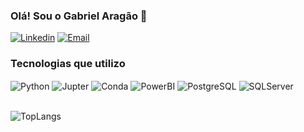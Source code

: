 
### Olá! Sou o Gabriel Aragão 👋

[![Linkedin](https://img.shields.io/badge/LinkedIn-0077B5?style=for-the-badge&logo=linkedin&logoColor=white)](www.linkedin.com/in/gabriel-aragao-2912g)
[![Email](https://img.shields.io/badge/Gmail-D14836?style=for-the-badge&logo=gmail&logoColor=white)](mailto:gabriel.goncalves29@gmail.com)

### Tecnologias que utilizo
<div style="display: inline_block">
    <img align="center" alt="Python" src="https://img.shields.io/badge/Python-14354C?style=for-the-badge&logo=python&logoColor=white" />
    <img align="center" alt="Jupter" src="https://img.shields.io/badge/Jupyter-F37626.svg?&style=for-the-badge&logo=Jupyter&logoColor=white" />
    <img align="center" alt="Conda" src="https://img.shields.io/badge/conda-342B029.svg?&style=for-the-badge&logo=anaconda&logoColor=white" />
    <img align="center" alt="PowerBI" src="https://img.shields.io/badge/PowerBI-F2C811?style=for-the-badge&logo=Power%20BI&logoColor=white" />
    <img align="center" alt="PostgreSQL" src="https://img.shields.io/badge/PostgreSQL-316192?style=for-the-badge&logo=postgresql&logoColor=white" />
    <img align="center" alt="SQLServer" src="https://img.shields.io/badge/Microsoft%20SQL%20Server-CC2927?style=for-the-badge&logo=microsoft%20sql%20server&logoColor=white" />
    
</div></br>

![TopLangs](https://github-readme-stats.vercel.app/api/top-langs/?username=GabrielGoncalves&hide_progress=true)
